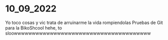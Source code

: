 # 10_09_2022
Yo toco cosas y vic trata de arruinarme la vida rompiendolas
Pruebas de Git para la BikoShcool
hehe, to sloowwwwwwwwwwwwwwwwwwwwwwwwwwwwwwwwwwwwww
